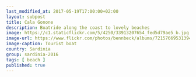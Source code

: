 ```yaml
--- 
last_modified_at: 2017-05-19T17:00:00+02:00
layout: subpost
title: Cala Gonone
description: Boatride along the coast to lovely beaches
image: https://c1.staticflickr.com/5/4250/33913207654_fed5d79ae5_b.jpg
image-url: https://www.flickr.com/photos/bennbeck/albums/72157669531394355
image-caption: Tourist boat
country: Sardinia
group: sardinia-2016
tags: [ beach ]
published: true
---
```

